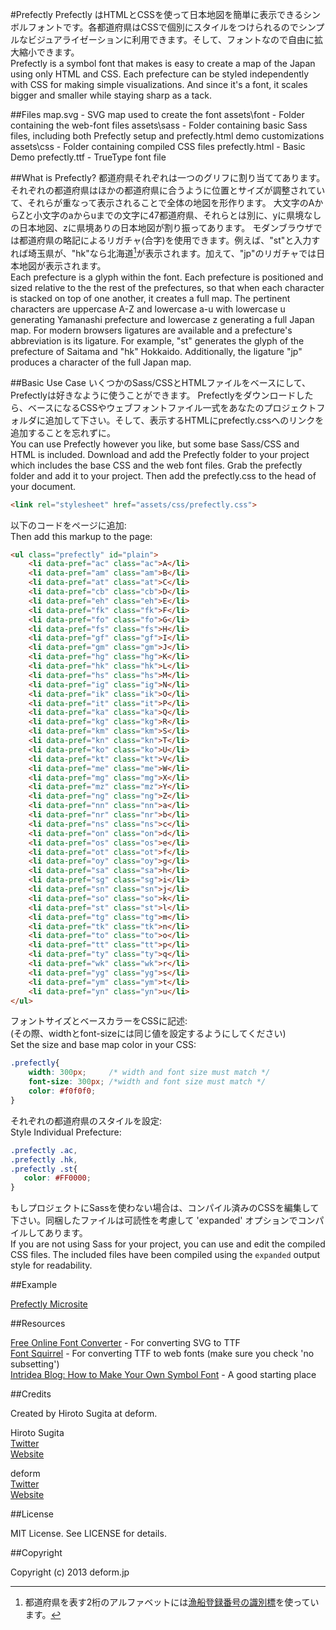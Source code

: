 #Prefectly
Prefectly はHTMLとCSSを使って日本地図を簡単に表示できるシンボルフォントです。各都道府県はCSSで個別にスタイルをつけられるのでシンプルなビジュアライゼーションに利用できます。そして、フォントなので自由に拡大縮小できます。  
Prefectly is a symbol font that makes is easy to create a map of the Japan using only HTML and CSS. Each prefecture can be styled independently with CSS for making simple visualizations. And since it's a font, it scales bigger and smaller while staying sharp as a tack.


##Files
    map.svg      - SVG map used to create the font
    assets\font  - Folder containing the web-font files
    assets\sass  - Folder containing basic Sass files, including both Prefectly setup and prefectly.html demo customizations
    assets\css   - Folder containing compiled CSS files
    prefectly.html - Basic Demo
    prefectly.ttf  - TrueType font file
    

##What is Prefectly?
都道府県それぞれは一つのグリフに割り当ててあります。それぞれの都道府県はほかの都道府県に合うように位置とサイズが調整されていて、それらが重なって表示されることで全体の地図を形作ります。
大文字のAからZと小文字のaからuまでの文字に47都道府県、それらとは別に、yに県境なしの日本地図、zに県境ありの日本地図が割り振ってあります。
モダンブラウザでは都道府県の略記によるリガチャ(合字)を使用できます。例えば、"st"と入力すれば埼玉県が、"hk"なら北海道[^1]が表示されます。加えて、"jp"のリガチャでは日本地図が表示されます。  
Each prefecture is a glyph within the font. Each prefecture is positioned and sized relative to the the rest of the prefectures, so that when each character is stacked on top of one another, it creates a full map.
The pertinent characters are uppercase A-Z and lowercase a-u with lowercase u generating Yamanashi prefecture and lowercase z generating a full Japan map.
For modern browsers ligatures are available and a prefecture's abbreviation is its ligature. For example, "st" generates the glyph of the prefecture of Saitama and "hk" Hokkaido. Additionally, the ligature "jp" produces a character of the full Japan map.

##Basic Use Case
いくつかのSass/CSSとHTMLファイルをベースにして、Prefectlyは好きなように使うことができます。
Prefectlyをダウンロードしたら、ベースになるCSSやウェブフォントファイル一式をあなたのプロジェクトフォルダに追加して下さい。そして、表示するHTMLにprefectly.cssへのリンクを追加することを忘れずに。  
You can use Prefectly however you like, but some base Sass/CSS and HTML is included.
Download and add the Prefectly folder to your project which includes the base CSS and the web font files. Grab the prefectly folder and add it to your project. Then add the prefectly.css to the head of your document.

```html
<link rel="stylesheet" href="assets/css/prefectly.css">
```

以下のコードをページに追加:  
Then add this markup to the page:

```html
<ul class="prefectly" id="plain">
	<li data-pref="ac" class="ac">A</li>
	<li data-pref="am" class="am">B</li>
	<li data-pref="at" class="at">C</li>
	<li data-pref="cb" class="cb">D</li>
	<li data-pref="eh" class="eh">E</li>
	<li data-pref="fk" class="fk">F</li>
	<li data-pref="fo" class="fo">G</li>
	<li data-pref="fs" class="fs">H</li>
	<li data-pref="gf" class="gf">I</li>
	<li data-pref="gm" class="gm">J</li>
	<li data-pref="hg" class="hg">K</li>
	<li data-pref="hk" class="hk">L</li>
	<li data-pref="hs" class="hs">M</li>
	<li data-pref="ig" class="ig">N</li>
	<li data-pref="ik" class="ik">O</li>
	<li data-pref="it" class="it">P</li>
	<li data-pref="ka" class="ka">Q</li>
	<li data-pref="kg" class="kg">R</li>
	<li data-pref="km" class="km">S</li>
	<li data-pref="kn" class="kn">T</li>
	<li data-pref="ko" class="ko">U</li>
	<li data-pref="kt" class="kt">V</li>
	<li data-pref="me" class="me">W</li>
	<li data-pref="mg" class="mg">X</li>
	<li data-pref="mz" class="mz">Y</li>
	<li data-pref="ng" class="ng">Z</li>
	<li data-pref="nn" class="nn">a</li>
	<li data-pref="nr" class="nr">b</li>
	<li data-pref="ns" class="ns">c</li>
	<li data-pref="on" class="on">d</li>
	<li data-pref="os" class="os">e</li>
	<li data-pref="ot" class="ot">f</li>
	<li data-pref="oy" class="oy">g</li>
	<li data-pref="sa" class="sa">h</li>
	<li data-pref="sg" class="sg">i</li>
	<li data-pref="sn" class="sn">j</li>
	<li data-pref="so" class="so">k</li>
	<li data-pref="st" class="st">l</li>
	<li data-pref="tg" class="tg">m</li>
	<li data-pref="tk" class="tk">n</li>
	<li data-pref="to" class="to">o</li>
	<li data-pref="tt" class="tt">p</li>
	<li data-pref="ty" class="ty">q</li>
	<li data-pref="wk" class="wk">r</li>
	<li data-pref="yg" class="yg">s</li>
	<li data-pref="ym" class="ym">t</li>
	<li data-pref="yn" class="yn">u</li>
</ul>
```
    
フォントサイズとベースカラーをCSSに記述:  
(その際、widthとfont-sizeには同じ値を設定するようにしてください)  
Set the size and base map color in your CSS:

```css
.prefectly{
    width: 300px;     /* width and font size must match */
    font-size: 300px; /*width and font size must match */
    color: #f0f0f0;
}
```
    
それぞれの都道府県のスタイルを設定:  
Style Individual Prefecture:

```css
.prefectly .ac,
.prefectly .hk,
.prefectly .st{ 
   color: #FF0000;
}
```
    
もしプロジェクトにSassを使わない場合は、コンパイル済みのCSSを編集して下さい。同梱したファイルは可読性を考慮して 'expanded' オプションでコンパイルしてあります。  
If you are not using Sass for your project, you can use and edit the compiled CSS files. The included files have been compiled using the `expanded` output style for readability.
    
[^1]: 都道府県を表す2桁のアルファベットには[漁船登録番号の識別標](http://ja.wikipedia.org/wiki/%E6%BC%81%E8%88%B9#.E6.BC.81.E8.88.B9.E7.99.BB.E9.8C.B2.E7.95.AA.E5.8F.B7)を使っています。
    
##Example

[Prefectly Microsite](http://deform.jp/prefectly/)

##Resources

[Free Online Font Converter](http://www.freefontconverter.com) - For converting SVG to TTF  
[Font Squirrel](http://www.fontsquirrel.com/fontface/generator) - For converting TTF to web fonts (make sure you check 'no subsetting')  
[Intridea Blog: How to Make Your Own Symbol Font](http://www.intridea.com/blog/2012/4/24/symbol-font) - A good starting place

##Credits

Created by Hiroto Sugita at deform. 

Hiroto Sugita  
[Twitter](http://www.twitter.com/hrtsgt)  
[Website](http://args.in)  

deform  
[Twitter](http://www.twitter.com/deformjp)  
[Website](http://deform.jp)  

##License

MIT License. See LICENSE for details.

##Copyright

Copyright (c) 2013 deform.jp
